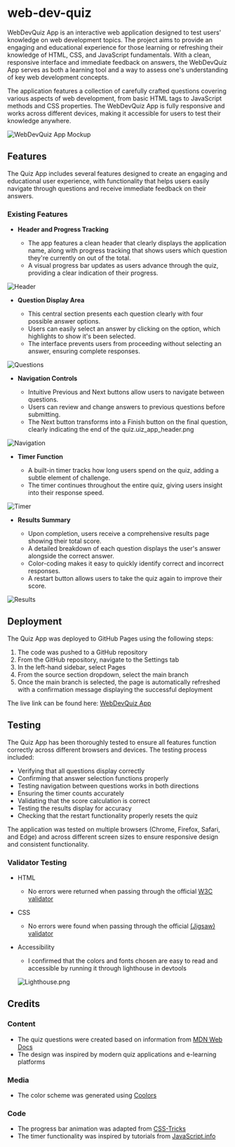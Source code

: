 # web-dev-quiz
WebDevQuiz App is an interactive web application designed to test users' knowledge on web development topics. The project aims to provide an engaging and educational experience for those learning or refreshing their knowledge of HTML, CSS, and JavaScript fundamentals. With a clean, responsive interface and immediate feedback on answers, the WebDevQuiz App serves as both a learning tool and a way to assess one's understanding of key web development concepts.

The application features a collection of carefully crafted questions covering various aspects of web development, from basic HTML tags to JavaScript methods and CSS properties. The WebDevQuiz App is fully responsive and works across different devices, making it accessible for users to test their knowledge anywhere.

![WebDevQuiz App Mockup](media/web-dev-quiz-app.png)

## Features 

The Quiz App includes several features designed to create an engaging and educational user experience, with functionality that helps users easily navigate through questions and receive immediate feedback on their answers.

### Existing Features

- __Header and Progress Tracking__

  - The app features a clean header that clearly displays the application name, along with progress tracking that shows users which question they're currently on out of the total.
  - A visual progress bar updates as users advance through the quiz, providing a clear indication of their progress.

![Header](media/quiz_app_questions._header.png)

- __Question Display Area__

  - This central section presents each question clearly with four possible answer options.
  - Users can easily select an answer by clicking on the option, which highlights to show it's been selected.
  - The interface prevents users from proceeding without selecting an answer, ensuring complete responses.

![Questions](media/quiz_app_questions.png)

- __Navigation Controls__

  - Intuitive Previous and Next buttons allow users to navigate between questions.
  - Users can review and change answers to previous questions before submitting.
  - The Next button transforms into a Finish button on the final question, clearly indicating the end of the quiz.uiz_app_header.png

![Navigation](media/quiz_app_navigation.png)

- __Timer Function__

  - A built-in timer tracks how long users spend on the quiz, adding a subtle element of challenge.
  - The timer continues throughout the entire quiz, giving users insight into their response speed.

![Timer](media/quiz_app_timer.png)

- __Results Summary__

  - Upon completion, users receive a comprehensive results page showing their total score.
  - A detailed breakdown of each question displays the user's answer alongside the correct answer.
  - Color-coding makes it easy to quickly identify correct and incorrect responses.
  - A restart button allows users to take the quiz again to improve their score.

![Results](media/quiz_app_results.png)

## Deployment

The Quiz App was deployed to GitHub Pages using the following steps:

1. The code was pushed to a GitHub repository
2. From the GitHub repository, navigate to the Settings tab
3. In the left-hand sidebar, select Pages
4. From the source section dropdown, select the main branch
5. Once the main branch is selected, the page is automatically refreshed with a confirmation message displaying the successful deployment

The live link can be found here: [WebDevQuiz App](https://theodor5p.github.io/web-dev-quiz/)

## Testing 

The Quiz App has been thoroughly tested to ensure all features function correctly across different browsers and devices. The testing process included:

- Verifying that all questions display correctly
- Confirming that answer selection functions properly
- Testing navigation between questions works in both directions
- Ensuring the timer counts accurately
- Validating that the score calculation is correct
- Testing the results display for accuracy
- Checking that the restart functionality properly resets the quiz

The application was tested on multiple browsers (Chrome, Firefox, Safari, and Edge) and across different screen sizes to ensure responsive design and consistent functionality.

### Validator Testing 

- HTML
  - No errors were returned when passing through the official [W3C validator](https://validator.w3.org/nu/?doc=https%3A%2F%2Ftheodor5p.github.io%2Fweb-dev-quiz%2F)
- CSS
  - No errors were found when passing through the official [(Jigsaw) validator](https://jigsaw.w3.org/css-validator/validator?uri=https%3A%2F%2Ftheodor5p.github.io%2Fweb-dev-quiz%2F&profile=css3svg&usermedium=all&warning=1&vextwarning=&lang=de)
- Accessibility
  - I confirmed that the colors and fonts chosen are easy to read and accessible by running it through lighthouse in devtools

  ![Lighthouse.png](media/lighthouse.png)

## Credits 

### Content 

- The quiz questions were created based on information from [MDN Web Docs](https://developer.mozilla.org/)
- The design was inspired by modern quiz applications and e-learning platforms


### Media

- The color scheme was generated using [Coolors](https://coolors.co/)


### Code

- The progress bar animation was adapted from [CSS-Tricks](https://css-tricks.com/css3-progress-bars/)
- The timer functionality was inspired by tutorials from [JavaScript.info](https://javascript.info/)
